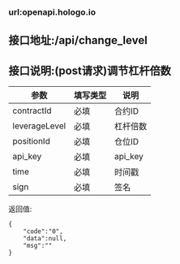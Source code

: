 ### url:openapi.hologo.io

## 接口地址:/api/change_level

## 接口说明:(post请求)调节杠杆倍数

|参数|	填写类型|	说明|
|------------|--------|-----------------------------|
|contractId|	必填|	合约ID|
|leverageLevel|	必填|	杠杆倍数|
|positionId| 必填|  仓位ID|
|api_key|	必填|	api_key|
|time|	必填|	时间戳|
|sign|	必填|	签名|

返回值:

    {
	    "code":"0",
	    "data":null,
	    "msg":""
    }


